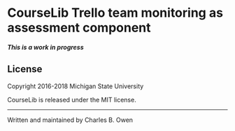 # CourseLib Trello team monitoring as assessment component



***This is a work in progress***


## License

Copyright 2016-2018 Michigan State University

CourseLib is released under the MIT license.

* * *

Written and maintained by Charles B. Owen

